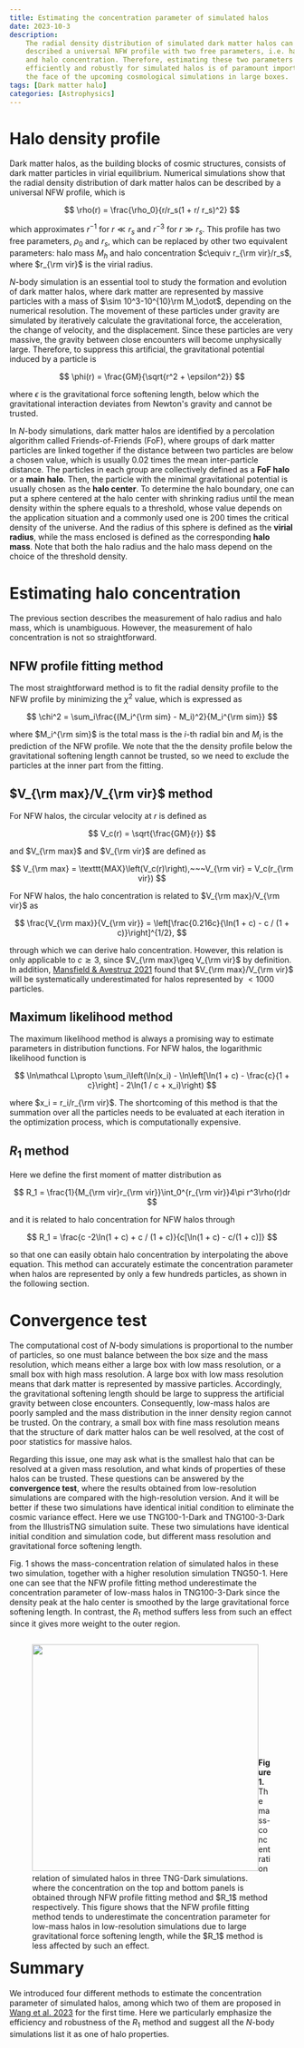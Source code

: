```yaml
---
title: Estimating the concentration parameter of simulated halos
date: 2023-10-3
description:
    The radial density distribution of simulated dark matter halos can be
    described a universal NFW profile with two free parameters, i.e. halo mass
    and halo concentration. Therefore, estimating these two parameters
    efficiently and robustly for simulated halos is of paramount importance in
    the face of the upcoming cosmological simulations in large boxes.
tags: [Dark matter halo]
categories: [Astrophysics]
---
```


# Halo density profile

Dark matter halos, as the building blocks of cosmic structures, consists of dark
matter particles in virial equilibrium. Numerical simulations show that the
radial density distribution of dark matter halos can be described by a universal
NFW profile, which is

$$
\rho(r) = \frac{\rho_0}{r/r_s(1 + r/ r_s)^2}
$$

which approximates $r^{-1}$ for $r\ll r_s$ and $r^{-3}$ for $r\gg r_s$. This
profile has two free parameters, $\rho_0$ and $r_s$, which can be replaced by
other two equivalent parameters: halo mass $M_h$ and halo concentration
$c\equiv r_{\rm vir}/r_s$, where $r_{\rm vir}$ is the virial radius.

$N$-body simulation is an essential tool to study the formation and evolution of
dark matter halos, where dark matter are represented by massive particles with a
mass of $\sim 10^3-10^{10}\rm M_\odot$, depending on the numerical resolution.
The movement of these particles under gravity are simulated by iteratively
calculate the gravitational force, the acceleration, the change of velocity, and
the displacement. Since these particles are very massive, the gravity between
close encounters will become unphysically large. Therefore, to suppress this
artificial, the gravitational potential induced by a particle is

$$
\phi(r) = \frac{GM}{\sqrt{r^2 + \epsilon^2}}
$$

where $\epsilon$ is the gravitational force softening length, below which the
gravitational interaction deviates from Newton's gravity and cannot be trusted.

In $N$-body simulations, dark matter halos are identified by a percolation
algorithm called Friends-of-Friends (FoF), where groups of dark matter particles
are linked together if the distance between two particles are below a chosen
value, which is usually 0.02 times the mean inter-particle distance. The
particles in each group are collectively defined as a **FoF halo** or a **main
halo**. Then, the particle with the minimal gravitational potential is usually
chosen as the **halo center**. To determine the halo boundary, one can put a
sphere centered at the halo center with shrinking radius until the mean density
within the sphere equals to a threshold, whose value depends on the application
situation and a commonly used one is 200 times the critical density of the
universe. And the radius of this sphere is defined as the **virial radius**,
while the mass enclosed is defined as the corresponding **halo mass**. Note that
both the halo radius and the halo mass depend on the choice of the threshold
density.

# Estimating halo concentration

The previous section describes the measurement of halo radius and halo mass,
which is unambiguous. However, the measurement of halo concentration is not so
straightforward.

## NFW profile fitting method

The most straightforward method is to fit the radial density profile to the NFW
profile by minimizing the $\chi^2$ value, which is expressed as

$$
\chi^2 = \sum_i\frac{(M_i^{\rm sim} - M_i)^2}{M_i^{\rm sim}}
$$

where $M_i^{\rm sim}$ is the total mass is the $i$-th radial bin and $M_i$ is
the prediction of the NFW profile. We note that the the density profile below
the gravitational softening length cannot be trusted, so we need to exclude the
particles at the inner part from the fitting.

## $V_{\rm max}/V_{\rm vir}$ method

For NFW halos, the circular velocity at $r$ is defined as

$$
V_c(r) = \sqrt{\frac{GM}{r}}
$$

and $V_{\rm max}$ and $V_{\rm vir}$ are defined as

$$
V_{\rm max} = \texttt{MAX}\left(V_c(r)\right),~~~V_{\rm vir} = V_c(r_{\rm vir})
$$

For NFW halos, the halo concentration is related to $V_{\rm max}/V_{\rm vir}$ as

$$
\frac{V_{\rm max}}{V_{\rm vir}} = \left[\frac{0.216c}{\ln(1 + c) - c / (1 + c)}\right]^{1/2},
$$

through which we can derive halo concentration. However, this relation is only
applicable to $c\gtrsim 3$, since $V_{\rm max}\geq V_{\rm vir}$ by definition.
In addition, [Mansfield & Avestruz 2021](https://arxiv.org/abs/2008.08591) found
that $V_{\rm max}/V_{\rm vir}$ will be systematically underestimated for halos
represented by $<1000$ particles.

## Maximum likelihood method

The maximum likelihood method is always a promising way to estimate parameters
in distribution functions. For NFW halos, the logarithmic likelihood function is

$$
\ln\mathcal L\propto \sum_i\left(\ln(x_i) - \ln\left[\ln(1 + c) - \frac{c}{1 + c}\right] - 2\ln(1 / c + x_i)\right)
$$

where $x_i = r_i/r_{\rm vir}$. The shortcoming of this method is that the
summation over all the particles needs to be evaluated at each iteration in the
optimization process, which is computationally expensive.

## $R_1$ method

Here we define the first moment of matter distribution as

$$
R_1 = \frac{1}{M_{\rm vir}r_{\rm vir}}\int_0^{r_{\rm vir}}4\pi r^3\rho(r)dr
$$

and it is related to halo concentration for NFW halos through

$$
R_1 = \frac{c -2\ln(1 + c) + c / (1 + c)}{c[\ln(1 + c) - c/(1 + c)]}
$$

so that one can easily obtain halo concentration by interpolating the above
equation. This method can accurately estimate the concentration parameter when
halos are represented by only a few hundreds particles, as shown in the
following section.

# Convergence test

The computational cost of $N$-body simulations is proportional to the number of
particles, so one must balance between the box size and the mass resolution,
which means either a large box with low mass resolution, or a small box with
high mass resolution. A large box with low mass resolution means that dark
matter is represented by massive particles. Accordingly, the gravitational
softening length should be large to suppress the artificial gravity between
close encounters. Consequently, low-mass halos are poorly sampled and the mass
distribution in the inner density region cannot be trusted. On the contrary, a
small box with fine mass resolution means that the structure of dark matter
halos can be well resolved, at the cost of poor statistics for massive halos.

Regarding this issue, one may ask what is the smallest halo that can be resolved
at a given mass resolution, and what kinds of properties of these halos can be
trusted. These questions can be answered by the **convergence test**, where the
results obtained from low-resolution simulations are compared with the
high-resolution version. And it will be better if these two simulations have
identical initial condition to eliminate the cosmic variance effect. Here we use
TNG100-1-Dark and TNG100-3-Dark from the IllustrisTNG simulation suite. These
two simulations have identical initial condition and simulation code, but
different mass resolution and gravitational force softening length.

Fig. 1 shows the mass-concentration relation of simulated halos in these two
simulation, together with a higher resolution simulation TNG50-1. Here one can
see that the NFW profile fitting method underestimate the concentration
parameter of low-mass halos in TNG100-3-Dark since the density peak at the halo
center is smoothed by the large gravitational force softening length. In
contrast, the $R_1$ method suffers less from such an effect since it gives more
weight to the outer region.

<figure id="fig1" style="float:left;">
<img src="/blog/image/mass_concentration_relation_tng.jpg" width=400 style="float:left;">
<figcaption style="margin-top:200px;">
<strong> Figure 1.</strong>
The mass-concentration relation of simulated halos in three TNG-Dark simulations.
where the concentration on the top and bottom panels is obtained through NFW
profile fitting method and $R_1$ method respectively. This figure shows that
the NFW profile fitting method tends to underestimate the concentration parameter
for low-mass halos in low-resolution simulations due to large gravitational force
softening length, while the $R_1$ method is less affected by such an effect.
</figcaption>
</figure>

# Summary

We introduced four different methods to estimate the concentration parameter of
simulated halos, among which two of them are proposed in
[Wang et al. 2023](https://arxiv.org/abs/2309.01039) for the first time. Here we
particularly emphasize the efficiency and robustness of the $R_1$ method and
suggest all the $N$-body simulations list it as one of halo properties.
